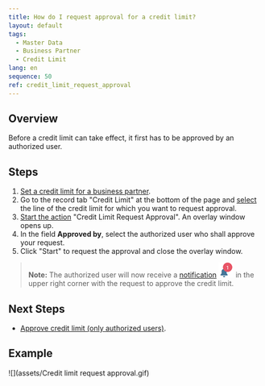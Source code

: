 ```yaml
---
title: How do I request approval for a credit limit?
layout: default
tags:
  - Master Data
  - Business Partner
  - Credit Limit
lang: en
sequence: 50
ref: credit_limit_request_approval
---
```


## Overview
Before a credit limit can take effect, it first has to be approved by an authorized user.

## Steps
1. [Set a credit limit for a business partner](Set_credit_limit).
1. Go to the record tab "Credit Limit" at the bottom of the page and [select](RecordSelection) the line of the credit limit for which you want to request approval.
1. [Start the action](StartAction) "Credit Limit Request Approval". An overlay window opens up.
1. In the field **Approved by**, select the authorized user who shall approve your request.
1. Click "Start" to request the approval and close the overlay window.
 >**Note:** The authorized user will now receive a [notification](Notification_types) ![](assets/NotificationBell_WebUI.png) in the upper right corner with the request to approve the credit limit.

## Next Steps
- [Approve credit limit (only authorized users)](Credit_limit_approval).

## Example
![](assets/Credit limit request approval.gif)
